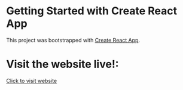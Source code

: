 # Getting Started with Create React App

This project was bootstrapped with [Create React App](https://github.com/facebook/create-react-app).


# Visit the website live!:
<a href = "https://arib-portfolio.netlify.app/"> Click to visit website</a>
